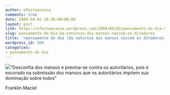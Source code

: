 ```yaml
---
author: efeitoecausa
comments: true
date: 2009-04-02 16:38:00+00:00
layout: post
link: https://efeitoecausa.wordpress.com/2009/04/02/pensamento-do-dia-da-natureza-dos-mansos-nascem-os-ditadores/
slug: pensamento-do-dia-da-natureza-dos-mansos-nascem-os-ditadores
title: '>pensamento do dia (da natureza dos mansos nascem os ditadores)'
wordpress_id: 509
categories:
- pensamento do dia
---
```


>

[![](http://efeitoecausa.files.wordpress.com/2009/04/mansos.jpg?w=300)](http://efeitoecausa.files.wordpress.com/2009/04/mansos.jpg)"Desconfia dos mansos e previna-se contra os autoritários, pois é escorado na submissão dos mansos que os autoritários impõem sua dominação sobre todos"  
  
Franklin Maciel  

